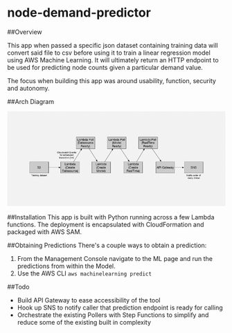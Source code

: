 # node-demand-predictor

##Overview

This app when passed a specific json dataset containing training data will convert said file to csv before using it to train a linear regression model using AWS Machine Learning. It will ultimately return an HTTP endpoint to be used for predicting node counts given a particular demand value.

The focus when building this app was around usability, function, security and autonomy. 

##Arch Diagram

<p align="center"><img src="assets/node-demand-predictor.jpg" alt="Node Demand Predictor Arch Diagram"></p>

##Installation
This app is built with Python running across a few Lambda functions. The deployment is encapsulated with CloudFormation and packaged with AWS SAM.  

##Obtaining Predictions
There's a couple ways to obtain a prediction:

1. From the Management Console navigate to the ML page and run the predictions from within the Model.
2. Use the AWS CLI `aws machinelearning predict`

##Todo
* Build API Gateway to ease accessibility of the tool 
* Hook up SNS to notify caller that prediction endpoint is ready for calling
* Orchestrate the existing Pollers with Step Functions to simplify and reduce some of the existing built in complexity